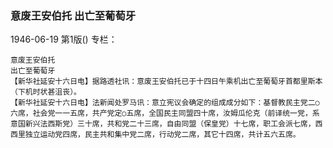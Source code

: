 ### 意废王安伯托  出亡至葡萄牙

1946-06-19
第1版()
专栏：

    意废王安伯托
    出亡至葡萄牙
    【新华社延安十六日电】据路透社讯：意废王安伯托已于十四日午乘机出亡至葡萄牙首都里斯本（下机时状甚沮丧）。
    【新华社延安十六日电】法新闻处罗马讯：意立宪议会确定的组成成分如下：基督教民主党二○六席，社会党一一五席，共产党定○五席，全国民主同盟四十席，汝姆瓜伦克（前译统一党，系意国新兴法西斯党）三十席，共和党二十三席，自由同盟（保皇党）十七席，职工会派七席，西西里独立运动党四席，民主共和集中党二席，行动党二席，其它十四席，共计五六五席。
